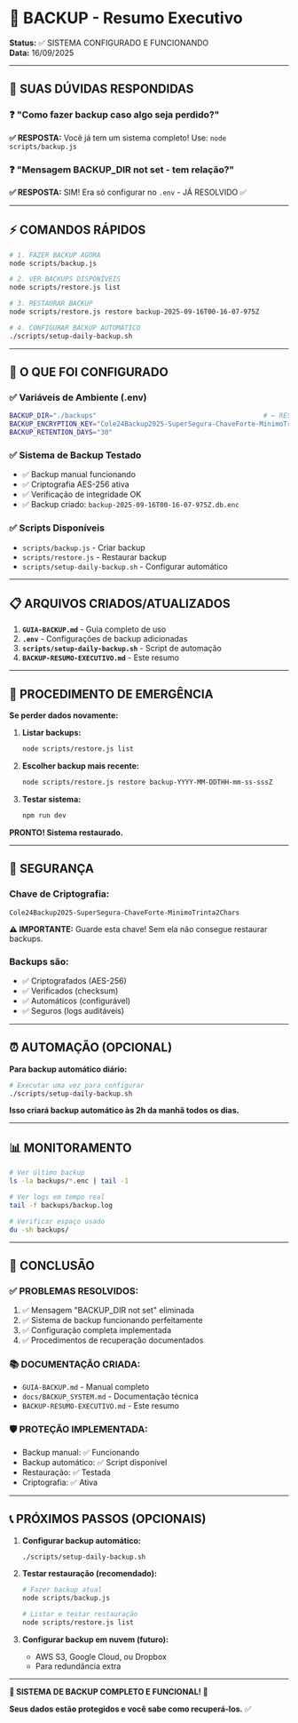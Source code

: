 # 💾 BACKUP - Resumo Executivo

**Status:** ✅ SISTEMA CONFIGURADO E FUNCIONANDO  
**Data:** 16/09/2025  

---

## 🎯 SUAS DÚVIDAS RESPONDIDAS

### ❓ **"Como fazer backup caso algo seja perdido?"**
**✅ RESPOSTA:** Você já tem um sistema completo! Use: `node scripts/backup.js`

### ❓ **"Mensagem BACKUP_DIR not set - tem relação?"**
**✅ RESPOSTA:** SIM! Era só configurar no `.env` - JÁ RESOLVIDO ✅

---

## ⚡ COMANDOS RÁPIDOS

```bash
# 1. FAZER BACKUP AGORA
node scripts/backup.js

# 2. VER BACKUPS DISPONÍVEIS  
node scripts/restore.js list

# 3. RESTAURAR BACKUP
node scripts/restore.js restore backup-2025-09-16T00-16-07-975Z

# 4. CONFIGURAR BACKUP AUTOMÁTICO
./scripts/setup-daily-backup.sh
```

---

## 🔧 O QUE FOI CONFIGURADO

### ✅ **Variáveis de Ambiente (.env)**
```bash
BACKUP_DIR="./backups"                                          # ← RESOLVEU A MENSAGEM
BACKUP_ENCRYPTION_KEY="Cole24Backup2025-SuperSegura-ChaveForte-MinimoTrinta2Chars"
BACKUP_RETENTION_DAYS="30"
```

### ✅ **Sistema de Backup Testado**
- ✅ Backup manual funcionando
- ✅ Criptografia AES-256 ativa
- ✅ Verificação de integridade OK
- ✅ Backup criado: `backup-2025-09-16T00-16-07-975Z.db.enc`

### ✅ **Scripts Disponíveis**
- `scripts/backup.js` - Criar backup
- `scripts/restore.js` - Restaurar backup  
- `scripts/setup-daily-backup.sh` - Configurar automático

---

## 📋 ARQUIVOS CRIADOS/ATUALIZADOS

1. **`GUIA-BACKUP.md`** - Guia completo de uso
2. **`.env`** - Configurações de backup adicionadas
3. **`scripts/setup-daily-backup.sh`** - Script de automação
4. **`BACKUP-RESUMO-EXECUTIVO.md`** - Este resumo

---

## 🚨 PROCEDIMENTO DE EMERGÊNCIA

**Se perder dados novamente:**

1. **Listar backups:**
   ```bash
   node scripts/restore.js list
   ```

2. **Escolher backup mais recente:**
   ```bash
   node scripts/restore.js restore backup-YYYY-MM-DDTHH-mm-ss-sssZ
   ```

3. **Testar sistema:**
   ```bash
   npm run dev
   ```

**PRONTO! Sistema restaurado.**

---

## 🔐 SEGURANÇA

### **Chave de Criptografia:**
```
Cole24Backup2025-SuperSegura-ChaveForte-MinimoTrinta2Chars
```

**⚠️ IMPORTANTE:** Guarde esta chave! Sem ela não consegue restaurar backups.

### **Backups são:**
- ✅ Criptografados (AES-256)
- ✅ Verificados (checksum)
- ✅ Automáticos (configurável)
- ✅ Seguros (logs auditáveis)

---

## ⏰ AUTOMAÇÃO (OPCIONAL)

**Para backup automático diário:**

```bash
# Executar uma vez para configurar
./scripts/setup-daily-backup.sh
```

**Isso criará backup automático às 2h da manhã todos os dias.**

---

## 📊 MONITORAMENTO

```bash
# Ver último backup
ls -la backups/*.enc | tail -1

# Ver logs em tempo real  
tail -f backups/backup.log

# Verificar espaço usado
du -sh backups/
```

---

## 🎉 CONCLUSÃO

### ✅ **PROBLEMAS RESOLVIDOS:**
1. ✅ Mensagem "BACKUP_DIR not set" eliminada
2. ✅ Sistema de backup funcionando perfeitamente
3. ✅ Configuração completa implementada
4. ✅ Procedimentos de recuperação documentados

### 📚 **DOCUMENTAÇÃO CRIADA:**
- `GUIA-BACKUP.md` - Manual completo
- `docs/BACKUP_SYSTEM.md` - Documentação técnica  
- `BACKUP-RESUMO-EXECUTIVO.md` - Este resumo

### 🛡️ **PROTEÇÃO IMPLEMENTADA:**
- Backup manual: ✅ Funcionando
- Backup automático: ✅ Script disponível
- Restauração: ✅ Testada
- Criptografia: ✅ Ativa

---

## 📞 PRÓXIMOS PASSOS (OPCIONAIS)

1. **Configurar backup automático:**
   ```bash
   ./scripts/setup-daily-backup.sh
   ```

2. **Testar restauração (recomendado):**
   ```bash
   # Fazer backup atual
   node scripts/backup.js
   
   # Listar e testar restauração
   node scripts/restore.js list
   ```

3. **Configurar backup em nuvem (futuro):**
   - AWS S3, Google Cloud, ou Dropbox
   - Para redundância extra

---

**🎯 SISTEMA DE BACKUP COMPLETO E FUNCIONAL! 🎉**

**Seus dados estão protegidos e você sabe como recuperá-los.** ✅